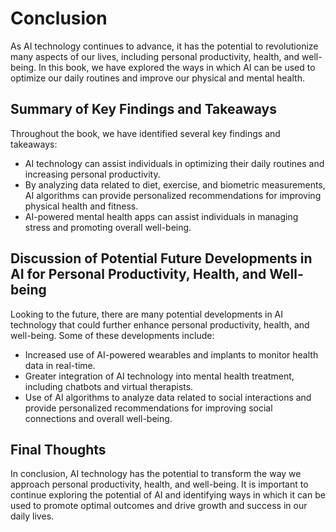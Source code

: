 # Conclusion

As AI technology continues to advance, it has the potential to revolutionize many aspects of our lives, including personal productivity, health, and well-being. In this book, we have explored the ways in which AI can be used to optimize our daily routines and improve our physical and mental health.

Summary of Key Findings and Takeaways
-------------------------------------

Throughout the book, we have identified several key findings and takeaways:

* AI technology can assist individuals in optimizing their daily routines and increasing personal productivity.
* By analyzing data related to diet, exercise, and biometric measurements, AI algorithms can provide personalized recommendations for improving physical health and fitness.
* AI-powered mental health apps can assist individuals in managing stress and promoting overall well-being.

Discussion of Potential Future Developments in AI for Personal Productivity, Health, and Well-being
---------------------------------------------------------------------------------------------------

Looking to the future, there are many potential developments in AI technology that could further enhance personal productivity, health, and well-being. Some of these developments include:

* Increased use of AI-powered wearables and implants to monitor health data in real-time.
* Greater integration of AI technology into mental health treatment, including chatbots and virtual therapists.
* Use of AI algorithms to analyze data related to social interactions and provide personalized recommendations for improving social connections and overall well-being.

Final Thoughts
--------------

In conclusion, AI technology has the potential to transform the way we approach personal productivity, health, and well-being. It is important to continue exploring the potential of AI and identifying ways in which it can be used to promote optimal outcomes and drive growth and success in our daily lives.